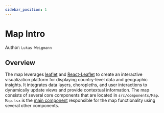 ```yaml
---
sidebar_position: 1
---
```


# Map Intro
Author: ```Lukas Weigmann```

## Overview
The map leverages [leaflet](https://leafletjs.com/) and [React-Leaflet](https://react-leaflet.js.org/) to create an interactive visualization platform for displaying country-level data and geographic insights.
It integrates data layers, choropleths, and user interactions to dynamically update views and provide contextual information.
The map consists of several core components that are located in ```src/components/Map```.
```Map.tsx``` is the [main component](map_component) responsible for the map functionality using several other components.

